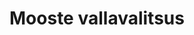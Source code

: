 ---
title: Mooste vallavalitsus
maintainer_name: Kristel Paats
maintainer_email: vald@mooste.ee
description: ''
---